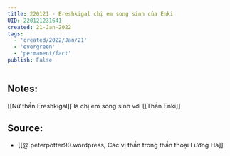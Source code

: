 ```yaml
---
title: 220121 - Ereshkigal chị em song sinh của Enki
UID: 220121231641
created: 21-Jan-2022
tags:
  - 'created/2022/Jan/21'
  - 'evergreen'
  - 'permanent/fact'
publish: False
---
```

## Notes:
[[Nữ thần Ereshkigal]] là chị em song sinh với [[Thần Enki]]

## Source:
- [[@ peterpotter90.wordpress, Các vị thần trong thần thoại Lưỡng Hà]]

